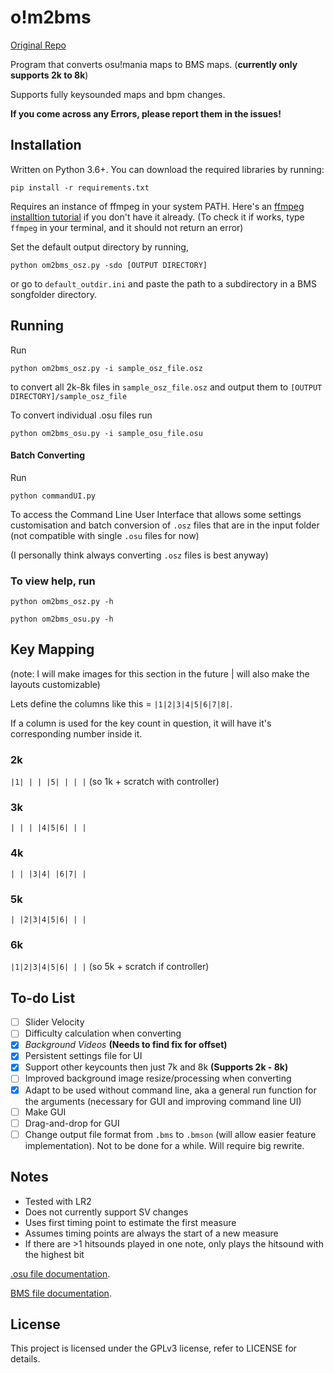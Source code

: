 # o!m2bms

[Original Repo](https://github.com/mashimycota/om2bms)

Program that converts osu!mania maps to BMS maps. (**currently only supports 2k to 8k**)

Supports fully keysounded maps and bpm changes.

**If you come across any Errors, please report them in the issues!**

## Installation

Written on Python 3.6+.
You can download the required libraries by running:
```
pip install -r requirements.txt
```

Requires an instance of ffmpeg in your system PATH. Here's an [ffmpeg installtion tutorial](https://phoenixnap.com/kb/ffmpeg-windows) if you don't have it already. (To check it if works, type `ffmpeg` in your terminal, and it should not return an error)


Set the default output directory by running,

```
python om2bms_osz.py -sdo [OUTPUT DIRECTORY]
```

or go to `default_outdir.ini` and paste the path to a subdirectory in a BMS songfolder directory.

## Running
Run

```
python om2bms_osz.py -i sample_osz_file.osz
```

to convert all 2k-8k files in `sample_osz_file.osz` and output them to `[OUTPUT DIRECTORY]/sample_osz_file`

To convert individual .osu files run

```
python om2bms_osu.py -i sample_osu_file.osu
```

#### Batch Converting

Run
```
python commandUI.py
```
To access the Command Line User Interface that allows some settings customisation and batch conversion of `.osz` files that are in the input folder (not compatible with single `.osu` files for now) 

(I personally think always converting `.osz` files is best anyway)


### To view help, run

```
python om2bms_osz.py -h
```

```
python om2bms_osu.py -h
```

## Key Mapping
(note: I will make images for this section in the future | will also make the layouts customizable)


Lets define the columns like this = `|1|2|3|4|5|6|7|8|`.

If a column is used for the key count in question, it will have it's corresponding number inside it.

### 2k
`|1| | | |5| | | |` (so 1k + scratch with controller)

### 3k
`| | | |4|5|6| | |`

### 4k
`| | |3|4| |6|7| |`

### 5k
`| |2|3|4|5|6| | |`

### 6k
`|1|2|3|4|5|6| | |` (so 5k + scratch if controller)

## To-do List

- [ ] Slider Velocity
- [ ] Difficulty calculation when converting 
- [x] *Background Videos* **(Needs to find fix for offset)**
- [x] Persistent settings file for UI
- [x] Support other keycounts then just 7k and 8k **(Supports 2k - 8k)**
- [ ] Improved background image resize/processing when converting
- [x] Adapt to be used without command line, aka a general run function for the arguments (necessary for GUI and improving command line UI)
- [ ] Make GUI
- [ ] Drag-and-drop for GUI
- [ ] Change output file format from `.bms` to `.bmson` (will allow easier feature implementation). Not to be done for a while. Will require big rewrite.

## Notes

- Tested with LR2
- Does not currently support SV changes
- Uses first timing point to estimate the first measure
- Assumes timing points are always the start of a new measure
- If there are >1 hitsounds played in one note, only plays the hitsound with the highest bit

[.osu file documentation](https://osu.ppy.sh/help/wiki/osu!_File_Formats/Osu_(file_format)).

[BMS file documentation](https://hitkey.nekokan.dyndns.info/cmds.htm).

## License

This project is licensed under the GPLv3 license, refer to LICENSE for details.

